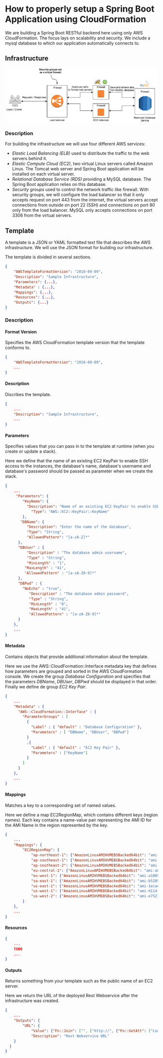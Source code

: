 # How to properly setup a Spring Boot Application using CloudFormation

We are building a Spring Boot RESTful backend here using only AWS CloudFormation. The focus lays on scalability and security. We include a mysql database to which our application automatically connects to.

## Infrastructure

![simple_mockup](images/simple_overview.png)

### Description
For building the infrastructure we will use four different AWS services:

- *Elastic Load Balancing (ELB)* used to distribute the traffic to the web servers behind it.
-	*Elastic Compute Cloud (EC2)*, two virtual Linux servers called Amazon Linux. The Tomcat web server and Spring Boot application will be installed on each virtual server.
-	*Relational Database Service (RDS)* providing a MySQL database. The Spring Boot application relies on this database. 
-	*Security groups* used to control the network traffic like firewall. With security groups, we will configure the load balancer so that it only accepts request on port 443 from the internet, the virtual servers accept connections from outside on port 22 (SSH) and connections on port 80 only from the load balancer. MySQL only accepts connections on port 3306 from the virtual servers.

## Template
A template is a JSON or YAML formatted text file that describes the AWS infrastructure. We will use  the JSON format for building our infrastructure.

The template is divided in several sections.

```json
{
	"AWSTemplateFormatVersion": "2010-09-09",
	"Description": "Sample Infrastructure",
	"Parameters": {...},
	"Metadata" : {...},
	"Mappings": {...},
	"Resources": {...},
	"Outputs": {...}
}
```

### Description

#### Format Version
Specifies the AWS CloudFormation template version that the template conforms to.

```json
{
	"AWSTemplateFormatVersion": "2010-09-09",
	...
}
```

#### Description
Discribes the template.

```json
{
	...
	"Description": "Sample Infrastructure",
	...
}
```

#### Parameters
Specifies values that you can pass in to the template at runtime (when you create or update a stack).

Here we define that the name of an existing EC2 KeyPair to enable SSH access to the instances, the database's name, database's username and database's password should be passed as parameter when we create the stack.

```json
{
	...
	 "Parameters": {
		"KeyName": {
		  "Description": "Name of an existing EC2 KeyPair to enable SSH access to the instances",
			"Type": "AWS::EC2::KeyPair::KeyName"
		},
       "DBName": {
	      "Description": "Enter the name of the database",
	      "Type": "String",
	      "AllowedPattern": "[a-zA-Z]*"
      },
      "DBUser" : {
	      "Description" : "The database admin username",
	      "Type" : "String",
	      "MinLength" : "1",
         "MaxLength" : "41",
         "AllowedPattern" : "[a-zA-Z0-9]*"
      },
      "DBPwd" : {
        "NoEcho" : "true",
	       "Description" : "The database admin password",
	       "Type" : "String",
	       "MinLength" : "8",
	       "MaxLength" : "41",
	       "AllowedPattern" : "[a-zA-Z0-9]*"
      }
	},
	...
}
```

#### Metadata
Contains objects that provide additional information about the template. 

Here we use the AWS::CloudFormation::Interface metadata key that defines how parameters are grouped and sorted in the AWS CloudFormation console. We create the group *Database Configuration* and specifies that the parameters  *DBName*, *DBUser*, *DBPwd* should be displayed in that order. Finally we define de group *EC2 Key Pair*.

```json
{
	...
	"Metadata" : {
      "AWS::CloudFormation::Interface" : {
        "ParameterGroups" : [
          {
            "Label" : { "default" : "Database Configuration" },
            "Parameters" : [ "DBName", "DBUser", "DBPwd"]
          }
          ,{
            "Label" : { "default" : "EC2 Key Pair" },
            "Parameters" : ["KeyName"]
          }
        ]
      }
    },
	...
}
```

#### Mappings
Matches a key to a corresponding set of named values.

Here we define a map EC2RegionMap, which contains different keys (region names). Each key contains a name-value pair representing the AMI ID for the AMI Name in the region represented by the key.

```json
{
	...
	"Mappings": {
		"EC2RegionMap": {
			"ap-northeast-1": {"AmazonLinuxAMIHVMEBSBacked64bit": "ami-cbf90ecb"},
			"ap-southeast-1": {"AmazonLinuxAMIHVMEBSBacked64bit": "ami-68d8e93a"},
			"ap-southeast-2": {"AmazonLinuxAMIHVMEBSBacked64bit": "ami-fd9cecc7"},
			"eu-central-1": {"AmazonLinuxAMIHVMEBSBacked64bit": "ami-a8221fb5"},
			"eu-west-1": {"AmazonLinuxAMIHVMEBSBacked64bit": "ami-a10897d6"},
			"sa-east-1": {"AmazonLinuxAMIHVMEBSBacked64bit": "ami-b52890a8"},
			"us-east-1": {"AmazonLinuxAMIHVMEBSBacked64bit": "ami-1ecae776"},
			"us-west-1": {"AmazonLinuxAMIHVMEBSBacked64bit": "ami-d114f295"},
			"us-west-2": {"AmazonLinuxAMIHVMEBSBacked64bit": "ami-e7527ed7"}
		}
	},
	...
}
```

#### Resources

```json
{
	...
	TODO
	...
}
```

#### Outputs
Returns something from your template such as the public name of an EC2 server.

Here we return the URL of the deployed Rest Webservice after the infrastructure was created.

```json
{
	...
	"Outputs": {
    	"URL": {
      		"Value": {"Fn::Join": ["", ["http://", {"Fn::GetAtt": ["LoadBalancer", "DNSName"]}, "/hi"]]},
      		"Description": "Rest Webservice URL"
    }
  }
}
```



